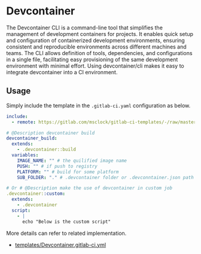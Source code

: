# Devcontainer

The Devcontainer CLI is a command-line tool that simplifies the management of development containers for projects. It enables quick setup and configuration of containerized development environments, ensuring consistent and reproducible environments across different machines and teams. The CLI allows definition of tools, dependencies, and configurations in a single file, facilitating easy provisioning of the same development environment with minimal effort. Using devcontainer/cli makes it easy to integrate devcontainer into a CI environment.

## Usage

Simply include the template in the `.gitlab-ci.yaml` configuration as below.

```yaml
include:
  - remote: https://gitlab.com/msclock/gitlab-ci-templates/-/raw/master/templates/Devcontainer.gitlab-ci.yml

# @Description devcontainer build
devcontainer_build:
  extends:
    - .devcontainer::build
  variables:
    IMAGE_NAME: "" # the quilified image name
    PUSH: "" # if push to registry
    PLATFORM: "" # build for some platform
    SUB_FOLDER: "." # .devcontainer folder or .devconntainer.json path

# Or # @Description make the use of devcontainer in custom job
.devcontainer::custom:
  extends:
    - .devcontainer
  script:
    - |
      echo "Below is the custom script"
```

More details can refer to related implementation.

- [templates/Devcontainer.gitlab-ci.yml](https://gitlab.com/msclock/gitlab-ci-templates/-/blob/master/templates/Devcontainer.gitlab-ci.yml)
